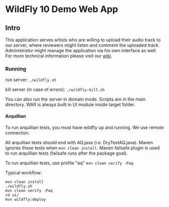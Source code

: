 # WildFly 10 Demo Web App

## Intro
This application serves artists who are willing to upload their audio track to our server, where reviewers might listen and comment the uploaded track. Administrator might manage the application via his own interface as well.
For more technical information please visit our [wiki](https://github.com/Holdo/wildfly-10-web-app/wiki).

### Running
run server:
`./wildfly.sh`

kill server (in case of errors):
`./wildfly-kill.sh`

You can also run the server in domain mode. Scripts are in the main directory.
WAR is always built in UI module inside target folder.

#### Arquillian
To run arquillian tests, you must have wildfly up and running. We use remote connection.

All arquillian tests should end with AQ.java (i.e. DryTestAQ.java). Maven ignores these tests when `mvn clean install`.
Maven failsafe plugin is used to run arquillian tests (failsafe runs after the package goal).

To run arquillian tests, use profile "aq" `mvn clean verify -Paq`

Typical workflow:

```
mvn clean install
./wildfly.sh
mvn clean verify -Paq
cd ui/
mvn wildfly:deploy
```
